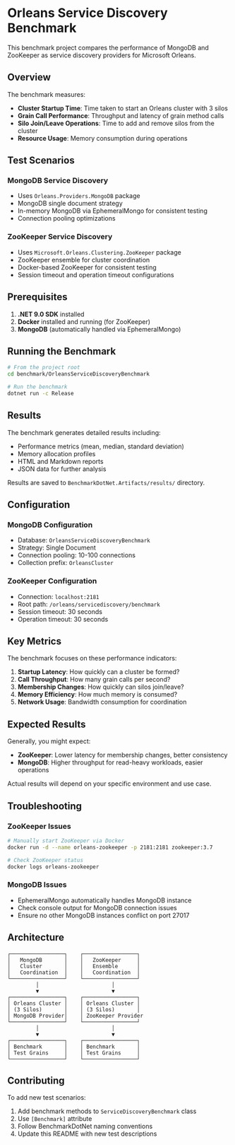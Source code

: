 # Orleans Service Discovery Benchmark

This benchmark project compares the performance of MongoDB and ZooKeeper as service discovery providers for Microsoft Orleans.

## Overview

The benchmark measures:
- **Cluster Startup Time**: Time taken to start an Orleans cluster with 3 silos
- **Grain Call Performance**: Throughput and latency of grain method calls
- **Silo Join/Leave Operations**: Time to add and remove silos from the cluster
- **Resource Usage**: Memory consumption during operations

## Test Scenarios

### MongoDB Service Discovery
- Uses `Orleans.Providers.MongoDB` package
- MongoDB single document strategy
- In-memory MongoDB via EphemeralMongo for consistent testing
- Connection pooling optimizations

### ZooKeeper Service Discovery  
- Uses `Microsoft.Orleans.Clustering.ZooKeeper` package
- ZooKeeper ensemble for cluster coordination
- Docker-based ZooKeeper for consistent testing
- Session timeout and operation timeout configurations

## Prerequisites

1. **.NET 9.0 SDK** installed
2. **Docker** installed and running (for ZooKeeper)
3. **MongoDB** (automatically handled via EphemeralMongo)

## Running the Benchmark

```bash
# From the project root
cd benchmark/OrleansServiceDiscoveryBenchmark

# Run the benchmark
dotnet run -c Release
```

## Results

The benchmark generates detailed results including:
- Performance metrics (mean, median, standard deviation)
- Memory allocation profiles
- HTML and Markdown reports
- JSON data for further analysis

Results are saved to `BenchmarkDotNet.Artifacts/results/` directory.

## Configuration

### MongoDB Configuration
- Database: `OrleansServiceDiscoveryBenchmark`
- Strategy: Single Document
- Connection pooling: 10-100 connections
- Collection prefix: `OrleansCluster`

### ZooKeeper Configuration
- Connection: `localhost:2181`
- Root path: `/orleans/servicediscovery/benchmark`
- Session timeout: 30 seconds
- Operation timeout: 30 seconds

## Key Metrics

The benchmark focuses on these performance indicators:

1. **Startup Latency**: How quickly can a cluster be formed?
2. **Call Throughput**: How many grain calls per second?
3. **Membership Changes**: How quickly can silos join/leave?
4. **Memory Efficiency**: How much memory is consumed?
5. **Network Usage**: Bandwidth consumption for coordination

## Expected Results

Generally, you might expect:
- **ZooKeeper**: Lower latency for membership changes, better consistency
- **MongoDB**: Higher throughput for read-heavy workloads, easier operations

Actual results will depend on your specific environment and use case.

## Troubleshooting

### ZooKeeper Issues
```bash
# Manually start ZooKeeper via Docker
docker run -d --name orleans-zookeeper -p 2181:2181 zookeeper:3.7

# Check ZooKeeper status
docker logs orleans-zookeeper
```

### MongoDB Issues
- EphemeralMongo automatically handles MongoDB instance
- Check console output for MongoDB connection issues
- Ensure no other MongoDB instances conflict on port 27017

## Architecture

```
┌─────────────────┐    ┌─────────────────┐
│   MongoDB       │    │   ZooKeeper     │
│   Cluster       │    │   Ensemble      │
│   Coordination  │    │   Coordination  │
└─────────────────┘    └─────────────────┘
         │                       │
         ▼                       ▼
┌─────────────────┐    ┌─────────────────┐
│ Orleans Cluster │    │ Orleans Cluster │
│ (3 Silos)       │    │ (3 Silos)       │
│ MongoDB Provider│    │ ZooKeeper Provider
└─────────────────┘    └─────────────────┘
         │                       │
         ▼                       ▼
┌─────────────────┐    ┌─────────────────┐
│ Benchmark       │    │ Benchmark       │
│ Test Grains     │    │ Test Grains     │
└─────────────────┘    └─────────────────┘
```

## Contributing

To add new test scenarios:
1. Add benchmark methods to `ServiceDiscoveryBenchmark` class
2. Use `[Benchmark]` attribute
3. Follow BenchmarkDotNet naming conventions
4. Update this README with new test descriptions 